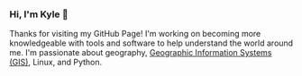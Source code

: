 ### Hi, I'm Kyle 👋

Thanks for visiting my GitHub Page! I'm working on becoming more knowledgeable with tools and software to help understand the world around me. I'm passionate about geography, [Geographic Information Systems (GIS)](https://xkcd.com/2082), Linux, and Python. 
